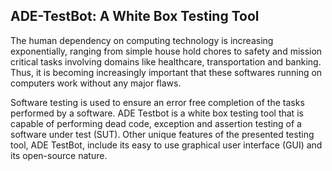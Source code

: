 ## ADE-TestBot: A White Box Testing Tool

The human dependency on computing technology is increasing exponentially, ranging
from simple house hold chores to safety and mission critical tasks involving domains
like healthcare, transportation and banking. Thus, it is becoming increasingly important
that these softwares running on computers work without any major flaws.

Software testing is used to ensure an error free completion of the tasks performed by a software.
ADE Testbot is a white box testing tool that is capable of performing dead code, exception and assertion testing of a software under
test (SUT). Other unique features of the presented testing tool, ADE TestBot, include its easy to use graphical user interface (GUI) and its open-source nature.


